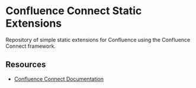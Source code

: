 # Confluence Connect Static Extensions
Repository of simple static extensions for Confluence using the Confluence Connect framework.

## Resources
* [Confluence Connect Documentation](https://developer.atlassian.com/confcloud)